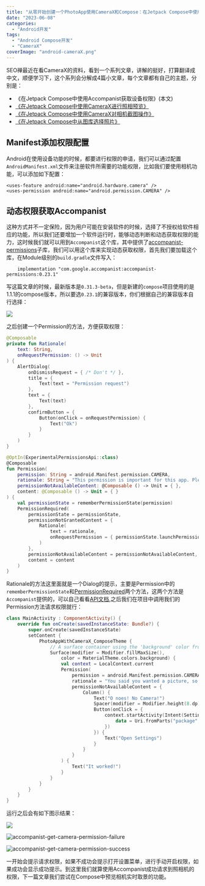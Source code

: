 ```yaml
---
title: "从零开始创建一个PhotoApp使用CameraX和Compose：在Jetpack Compose中使用Accompanist获取设备权限"
date: "2023-06-08"
categories: 
  - "Android开发"
tags: 
  - "Android Compose开发"
  - "CameraX"
coverImage: "android-cameraX.png"
---
```


SEO禅最近在看CameraX的资料，看到一个系列文章，讲解的挺好，打算翻译成中文，顺便学习下，这个系列会分解成4篇小文章，每个文章都有自己的主题，分别是：

- 《在Jetpack Compose中使用Accompanist获取设备权限》(本文)
- [《在Jetpack Compose中使用CameraX进行照相预览》](../jetpack-compose-building-photo-app-with-camerax-and-coroutines-part-two-preview/)
- [《在Jetpack Compose中使用CameraX对相机截图操作》](../jetpack-compose-building-photo-app-with-camerax-and-coroutines-part-three-capture-picture/)
- [《在Jetpack Compose中从图库选择照片》](../jetpack-compose-building-photo-app-with-camerax-and-coroutines-part-four-select-photo/)

## Manifest添加权限配置

Android在使用设备功能的时候，都要进行权限的申请，我们可以通过配置`AndroidManifest.xml`文件来注册软件所需要的功能权限，比如我们要使用相机功能，可以添加如下配置：
```
<uses-feature android:name="android.hardware.camera" />
<uses-permission android:name="android.permission.CAMERA" />
```
## 动态权限获取Accompanist

这种方式并不一定保险，因为用户可能在安装软件的时候，选择了不授权给软件相应的功能，所以我们还要增加一个软件运行时，能够动态判断和动态获取权限的能力，这时候我们就可以用到`Accompanist`这个库，其中提供了[accompanist-permissions](https://google.github.io/accompanist/permissions/)子库，我们可以用这个库来实现动态获取权限，首先我们要加载这个库，在Module级别的`build.gradle`文件写入：
```
    implementation "com.google.accompanist:accompanist-permissions:0.23.1"
```
写这篇文章的时候，最新版本是`0.31.3-beta`，但是新建的`compose`项目使用的是1.1.1的compose版本，所以要选`0.23.1`的兼容版本，你们根据自己的兼容版本自行选择：

![](images/image.png)

之后创建一个Permission的方法，方便获取权限：
```kotlin
@Composable
private fun Rationale(
    text: String,
    onRequestPermission: () -> Unit
) {
    AlertDialog(
        onDismissRequest = { /* Don't */ },
        title = {
            Text(text = "Permission request")
        },
        text = {
            Text(text)
        },
        confirmButton = {
            Button(onClick = onRequestPermission) {
                Text("Ok")
            }
        }
    )
}

@OptIn(ExperimentalPermissionsApi::class)
@Composable
fun Permission(
    permission: String = android.Manifest.permission.CAMERA,
    rationale: String = "This permission is important for this app. Please grant the permission.",
    permissionNotAvailableContent: @Composable () -> Unit = { },
    content: @Composable () -> Unit = { }
) {
    val permissionState = rememberPermissionState(permission)
    PermissionRequired(
        permissionState = permissionState,
        permissionNotGrantedContent = {
            Rationale(
                text = rationale,
                onRequestPermission = { permissionState.launchPermissionRequest() }
            )
        },
        permissionNotAvailableContent = permissionNotAvailableContent,
        content = content
    )
}
```
Rationale的方法这里面就是一个Dialog的提示，主要是Permission中的`rememberPermissionState`和[PermissionRequired](https://github.com/google/accompanist/commit/478398e4b4a0cabe8081fd8d4218f2a1e59da8aa)两个方法，这两个方法是`Accompanist`提供的，可以自己看看[API文档](https://google.github.io/accompanist/api/permissions/com.google.accompanist.permissions/index.html),之后我们在项目中调用我们的Permission方法请求权限就行：
```kotlin
class MainActivity : ComponentActivity() {
    override fun onCreate(savedInstanceState: Bundle?) {
        super.onCreate(savedInstanceState)
        setContent {
            PhotoAppWithCameraX_ComposeTheme {
                // A surface container using the 'background' color from the theme
                Surface(modifier = Modifier.fillMaxSize(),
                    color = MaterialTheme.colors.background) {
                    val context = LocalContext.current
                    Permission(
                        permission = android.Manifest.permission.CAMERA,
                        rationale = "You said you wanted a picture, so I'm going to have to ask for permission.",
                        permissionNotAvailableContent = {
                            Column() {
                                Text("O noes! No Camera!")
                                Spacer(modifier = Modifier.height(8.dp))
                                Button(onClick = {
                                    context.startActivity(Intent(Settings.ACTION_APPLICATION_DETAILS_SETTINGS).apply {
                                        data = Uri.fromParts("package", context.packageName, null)
                                    })
                                }) {
                                    Text("Open Settings")
                                }
                            }
                        }
                    ) {
                        Text("It worked!")
                    }
                }
            }
        }
    }
}
```
运行之后会有如下图示结果：

![](images/669149a46cdcbb680d17572c6864435-scaled.jpg)

![accompanist-get-camera-permission-failure](images/a5afb3da27ee83e9cf7fafc14eec58f-scaled-e1686147814502.jpg)

![accompanist-get-camera-permission-success](images/14b9d02bce52d5093113896545a2345-scaled-e1686147737242.jpg)

一开始会提示请求权限，如果不成功会提示打开设置菜单，进行手动开启权限，如果成功会显示成功提示。到这里我们就算使用Accompanist成功请求到照相机的权限，下一篇文章我们尝试在Compose中预览相机实时取景的功能。
